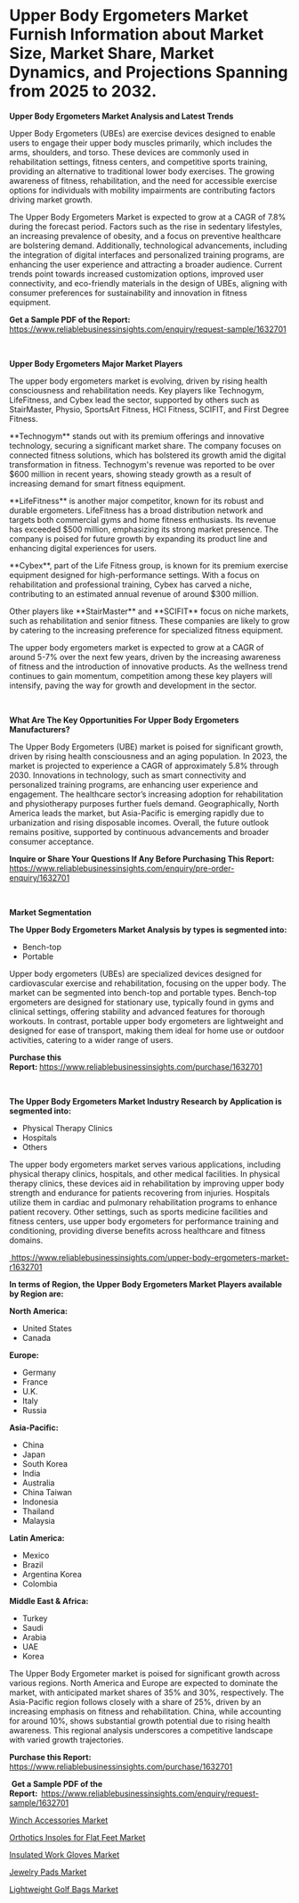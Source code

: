 <p><h1>Upper Body Ergometers Market Furnish Information about Market Size, Market Share, Market Dynamics, and Projections Spanning from 2025 to 2032.</h1></p><p><strong>Upper Body Ergometers Market Analysis and Latest Trends</strong></p>
<p><p>Upper Body Ergometers (UBEs) are exercise devices designed to enable users to engage their upper body muscles primarily, which includes the arms, shoulders, and torso. These devices are commonly used in rehabilitation settings, fitness centers, and competitive sports training, providing an alternative to traditional lower body exercises. The growing awareness of fitness, rehabilitation, and the need for accessible exercise options for individuals with mobility impairments are contributing factors driving market growth.</p><p>The Upper Body Ergometers Market is expected to grow at a CAGR of 7.8% during the forecast period. Factors such as the rise in sedentary lifestyles, an increasing prevalence of obesity, and a focus on preventive healthcare are bolstering demand. Additionally, technological advancements, including the integration of digital interfaces and personalized training programs, are enhancing the user experience and attracting a broader audience. Current trends point towards increased customization options, improved user connectivity, and eco-friendly materials in the design of UBEs, aligning with consumer preferences for sustainability and innovation in fitness equipment.</p></p>
<p><strong>Get a Sample PDF of the Report:&nbsp;</strong> <a href="https://www.reliablebusinessinsights.com/enquiry/request-sample/1632701?utm_campaign=60&utm_medium=2&utm_source=Github&utm_content=ia&utm_term=05042025&utm_id=upper-body-ergometers">https://www.reliablebusinessinsights.com/enquiry/request-sample/1632701</a></p>
<p>&nbsp;</p>
<p><strong>Upper Body Ergometers Major Market Players</strong></p>
<p><p>The upper body ergometers market is evolving, driven by rising health consciousness and rehabilitation needs. Key players like Technogym, LifeFitness, and Cybex lead the sector, supported by others such as StairMaster, Physio, SportsArt Fitness, HCI Fitness, SCIFIT, and First Degree Fitness.</p><p>**Technogym** stands out with its premium offerings and innovative technology, securing a significant market share. The company focuses on connected fitness solutions, which has bolstered its growth amid the digital transformation in fitness. Technogym's revenue was reported to be over $600 million in recent years, showing steady growth as a result of increasing demand for smart fitness equipment.</p><p>**LifeFitness** is another major competitor, known for its robust and durable ergometers. LifeFitness has a broad distribution network and targets both commercial gyms and home fitness enthusiasts. Its revenue has exceeded $500 million, emphasizing its strong market presence. The company is poised for future growth by expanding its product line and enhancing digital experiences for users.</p><p>**Cybex**, part of the Life Fitness group, is known for its premium exercise equipment designed for high-performance settings. With a focus on rehabilitation and professional training, Cybex has carved a niche, contributing to an estimated annual revenue of around $300 million.</p><p>Other players like **StairMaster** and **SCIFIT** focus on niche markets, such as rehabilitation and senior fitness. These companies are likely to grow by catering to the increasing preference for specialized fitness equipment.</p><p>The upper body ergometers market is expected to grow at a CAGR of around 5-7% over the next few years, driven by the increasing awareness of fitness and the introduction of innovative products. As the wellness trend continues to gain momentum, competition among these key players will intensify, paving the way for growth and development in the sector.</p></p>
<p>&nbsp;</p>
<p><strong>What Are The Key Opportunities For Upper Body Ergometers Manufacturers?</strong></p>
<p><p>The Upper Body Ergometers (UBE) market is poised for significant growth, driven by rising health consciousness and an aging population. In 2023, the market is projected to experience a CAGR of approximately 5.8% through 2030. Innovations in technology, such as smart connectivity and personalized training programs, are enhancing user experience and engagement. The healthcare sector’s increasing adoption for rehabilitation and physiotherapy purposes further fuels demand. Geographically, North America leads the market, but Asia-Pacific is emerging rapidly due to urbanization and rising disposable incomes. Overall, the future outlook remains positive, supported by continuous advancements and broader consumer acceptance.</p></p>
<p><strong>Inquire or Share Your Questions If Any Before Purchasing This Report:</strong> <a href="https://www.reliablebusinessinsights.com/enquiry/pre-order-enquiry/1632701?utm_campaign=60&utm_medium=2&utm_source=Github&utm_content=ia&utm_term=05042025&utm_id=upper-body-ergometers">https://www.reliablebusinessinsights.com/enquiry/pre-order-enquiry/1632701</a></p>
<p>&nbsp;</p>
<p><strong>Market Segmentation</strong></p>
<p><strong>The Upper Body Ergometers Market Analysis by types is segmented into:</strong></p>
<p><ul><li>Bench-top</li><li>Portable</li></ul></p>
<p><p>Upper body ergometers (UBEs) are specialized devices designed for cardiovascular exercise and rehabilitation, focusing on the upper body. The market can be segmented into bench-top and portable types. Bench-top ergometers are designed for stationary use, typically found in gyms and clinical settings, offering stability and advanced features for thorough workouts. In contrast, portable upper body ergometers are lightweight and designed for ease of transport, making them ideal for home use or outdoor activities, catering to a wider range of users.</p></p>
<p><strong>Purchase this Report:&nbsp;</strong><a href="https://www.reliablebusinessinsights.com/purchase/1632701?utm_campaign=60&utm_medium=2&utm_source=Github&utm_content=ia&utm_term=05042025&utm_id=upper-body-ergometers">https://www.reliablebusinessinsights.com/purchase/1632701</a></p>
<p>&nbsp;</p>
<p><strong>The Upper Body Ergometers Market Industry Research by Application is segmented into:</strong></p>
<p><ul><li>Physical Therapy Clinics</li><li>Hospitals</li><li>Others</li></ul></p>
<p><p>The upper body ergometers market serves various applications, including physical therapy clinics, hospitals, and other medical facilities. In physical therapy clinics, these devices aid in rehabilitation by improving upper body strength and endurance for patients recovering from injuries. Hospitals utilize them in cardiac and pulmonary rehabilitation programs to enhance patient recovery. Other settings, such as sports medicine facilities and fitness centers, use upper body ergometers for performance training and conditioning, providing diverse benefits across healthcare and fitness domains.</p></p>
<p><a href="https://www.reliablebusinessinsights.com/upper-body-ergometers-market-r1632701?utm_campaign=60&utm_medium=2&utm_source=Github&utm_content=ia&utm_term=05042025&utm_id=upper-body-ergometers">&nbsp;https://www.reliablebusinessinsights.com/upper-body-ergometers-market-r1632701</a></p>
<p><strong>In terms of Region, the Upper Body Ergometers Market Players available by Region are:</strong></p>
<p>
    <p> <strong> North America: </strong>
        <ul>
            <li>United States</li>
            <li>Canada</li>
        </ul>
        </p> 
    <p> <strong> Europe: </strong>
        <ul>
            <li>Germany</li>
            <li>France</li>
            <li>U.K.</li>
            <li>Italy</li>
            <li>Russia</li>
        </ul>
        </p> 
    <p> <strong> Asia-Pacific: </strong>
        <ul>
            <li>China</li>
            <li>Japan</li>
            <li>South Korea</li>
            <li>India</li>
            <li>Australia</li>
            <li>China Taiwan</li>
            <li>Indonesia</li>
            <li>Thailand</li>
            <li>Malaysia</li>
        </ul>
        </p> 
    <p> <strong> Latin America: </strong>
        <ul>
            <li>Mexico</li>
            <li>Brazil</li>
            <li>Argentina Korea</li>
            <li>Colombia</li>
        </ul>
        </p> 
    <p> <strong> Middle East & Africa: </strong>
        <ul>
            <li>Turkey</li>
            <li>Saudi</li>
            <li>Arabia</li>
            <li>UAE</li>
            <li>Korea</li>
        </ul>
    </p>
    </p>
<p><p>The Upper Body Ergometer market is poised for significant growth across various regions. North America and Europe are expected to dominate the market, with anticipated market shares of 35% and 30%, respectively. The Asia-Pacific region follows closely with a share of 25%, driven by an increasing emphasis on fitness and rehabilitation. China, while accounting for around 10%, shows substantial growth potential due to rising health awareness. This regional analysis underscores a competitive landscape with varied growth trajectories.</p></p>
<p><strong>Purchase this Report: </strong><a href="https://www.reliablebusinessinsights.com/purchase/1632701?utm_campaign=60&utm_medium=2&utm_source=Github&utm_content=ia&utm_term=05042025&utm_id=upper-body-ergometers">https://www.reliablebusinessinsights.com/purchase/1632701</a></p>
<p>&nbsp;<strong>Get a Sample PDF of the Report:&nbsp;&nbsp;</strong><a href="https://www.reliablebusinessinsights.com/enquiry/request-sample/1632701?utm_campaign=60&utm_medium=2&utm_source=Github&utm_content=ia&utm_term=05042025&utm_id=upper-body-ergometers">https://www.reliablebusinessinsights.com/enquiry/request-sample/1632701</a></p>
<p><strong></strong></p>
<p><p><a href="https://github.com/puhakhommabh/Market-Research-Report-List-1/blob/main/winch-accessories-market.md?utm_campaign=60&utm_medium=2&utm_source=Github&utm_content=ia&utm_term=05042025&utm_id=upper-body-ergometers">Winch Accessories Market</a></p><p><a href="https://github.com/borknyberg/Market-Research-Report-List-1/blob/main/orthotics-insoles-for-flat-feet-market.md?utm_campaign=60&utm_medium=2&utm_source=Github&utm_content=ia&utm_term=05042025&utm_id=upper-body-ergometers">Orthotics Insoles for Flat Feet Market</a></p><p><a href="https://github.com/mynaoanes/Market-Research-Report-List-1/blob/main/insulated-work-gloves-market.md?utm_campaign=60&utm_medium=2&utm_source=Github&utm_content=ia&utm_term=05042025&utm_id=upper-body-ergometers">Insulated Work Gloves Market</a></p><p><a href="https://github.com/ozolsgasko02/Market-Research-Report-List-1/blob/main/jewelry-pads-market.md?utm_campaign=60&utm_medium=2&utm_source=Github&utm_content=ia&utm_term=05042025&utm_id=upper-body-ergometers">Jewelry Pads Market</a></p><p><a href="https://github.com/alrogikrosa/Market-Research-Report-List-1/blob/main/lightweight-golf-bags-market.md?utm_campaign=60&utm_medium=2&utm_source=Github&utm_content=ia&utm_term=05042025&utm_id=upper-body-ergometers">Lightweight Golf Bags Market</a></p></p>